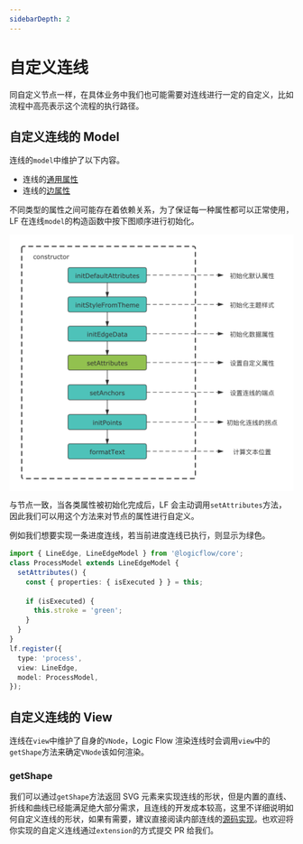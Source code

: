 ```yaml
---
sidebarDepth: 2
---
```


# 自定义连线

同自定义节点一样，在具体业务中我们也可能需要对连线进行一定的自定义，比如流程中高亮表示这个流程的执行路径。

## 自定义连线的 Model

连线的`model`中维护了以下内容。

- 连线的[通用属性](/api/edgeApi.html#通用属性)
- 连线的[边属性](/api/edgeApi.html#边属性)

不同类型的属性之间可能存在着依赖关系，为了保证每一种属性都可以正常使用，LF 在连线`model`的构造函数中按下图顺序进行初始化。

<img src="../../assets/images/custom-edge-model.png" alt="连线属性初始化顺序" style="display: block; margin: 0 auto; zoom: 50%;"  />

与节点一致，当各类属性被初始化完成后，LF 会主动调用`setAttributes`方法，因此我们可以用这个方法来对节点的属性进行自定义。

例如我们想要实现一条进度连线，若当前进度连线已执行，则显示为绿色。

```ts
import { LineEdge, LineEdgeModel } from '@logicflow/core';
class ProcessModel extends LineEdgeModel {
  setAttributes() {
    const { properties: { isExecuted } } = this;

    if (isExecuted) {
      this.stroke = 'green';
    }
  }
}
lf.register({
  type: 'process',
  view: LineEdge,
  model: ProcessModel,
});
```

<example
  :height="250"
  iframeId="iframe-1"
  href="/examples/#/advance/custom-edge/process"
/>

## 自定义连线的 View

连线在`view`中维护了自身的`VNode`，Logic Flow 渲染连线时会调用`view`中的`getShape`方法来确定`VNode`该如何渲染。

### getShape

我们可以通过`getShape`方法返回 SVG 元素来实现连线的形状，但是内置的直线、折线和曲线已经能满足绝大部分需求，且连线的开发成本较高，这里不详细说明如何自定义连线的形状，如果有需要，建议直接阅读内部连线的[源码实现](https://github.com/didi/LogicFlow/blob/cdc19ddfb6774005b3f57cb4e27d54e8e25572b4/packages/core/src/view/edge/LineEdge.tsx)。也欢迎将你实现的自定义连线通过`extension`的方式提交 PR 给我们。

